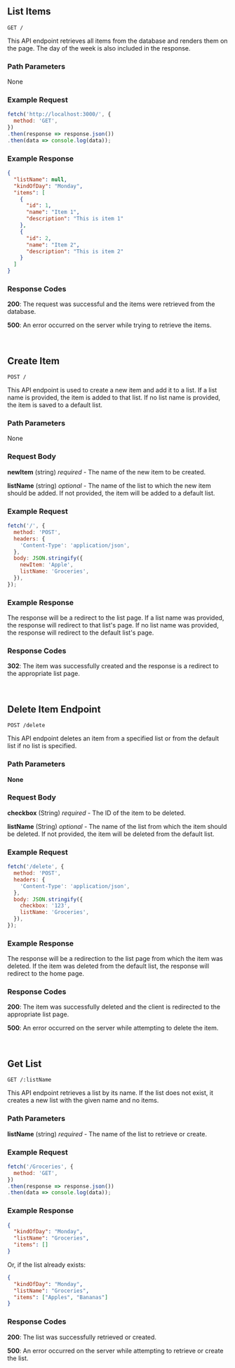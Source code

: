 ## List Items

```
GET /
```

This API endpoint retrieves all items from the database and renders them on the page. The day of the week is also included in the response.

### Path Parameters

None

### Example Request

```javascript
fetch('http://localhost:3000/', {
  method: 'GET',
})
.then(response => response.json())
.then(data => console.log(data));
```

### Example Response

```json
{
  "listName": null,
  "kindOfDay": "Monday",
  "items": [
    {
      "id": 1,
      "name": "Item 1",
      "description": "This is item 1"
    },
    {
      "id": 2,
      "name": "Item 2",
      "description": "This is item 2"
    }
  ]
}
```

### Response Codes

**200**: The request was successful and the items were retrieved from the database.

**500**: An error occurred on the server while trying to retrieve the items.

<br />

## Create Item

```
POST /
```

This API endpoint is used to create a new item and add it to a list. If a list name is provided, the item is added to that list. If no list name is provided, the item is saved to a default list.

### Path Parameters

None

### Request Body

**newItem** (string) *required* - The name of the new item to be created.

**listName** (string) *optional* - The name of the list to which the new item should be added. If not provided, the item will be added to a default list.

### Example Request

```javascript
fetch('/', {
  method: 'POST',
  headers: {
    'Content-Type': 'application/json',
  },
  body: JSON.stringify({
    newItem: 'Apple',
    listName: 'Groceries',
  }),
});
```

### Example Response

The response will be a redirect to the list page. If a list name was provided, the response will redirect to that list's page. If no list name was provided, the response will redirect to the default list's page.

### Response Codes

**302**: The item was successfully created and the response is a redirect to the appropriate list page.

<br />

## Delete Item Endpoint

```
POST /delete
```

This API endpoint deletes an item from a specified list or from the default list if no list is specified.

### Path Parameters

**None**

### Request Body

**checkbox** (String) *required* - The ID of the item to be deleted.

**listName** (String) *optional* - The name of the list from which the item should be deleted. If not provided, the item will be deleted from the default list.

### Example Request

```javascript
fetch('/delete', {
  method: 'POST',
  headers: {
    'Content-Type': 'application/json',
  },
  body: JSON.stringify({
    checkbox: '123',
    listName: 'Groceries',
  }),
});
```

### Example Response

The response will be a redirection to the list page from which the item was deleted. If the item was deleted from the default list, the response will redirect to the home page.

### Response Codes

**200**: The item was successfully deleted and the client is redirected to the appropriate list page.

**500**: An error occurred on the server while attempting to delete the item.

<br />

## Get List

```
GET /:listName
```

This API endpoint retrieves a list by its name. If the list does not exist, it creates a new list with the given name and no items.

### Path Parameters

**listName** (string) *required* - The name of the list to retrieve or create.

### Example Request

```javascript
fetch('/Groceries', {
  method: 'GET',
})
.then(response => response.json())
.then(data => console.log(data));
```

### Example Response

```json
{
  "kindOfDay": "Monday",
  "listName": "Groceries",
  "items": []
}
```

Or, if the list already exists:

```json
{
  "kindOfDay": "Monday",
  "listName": "Groceries",
  "items": ["Apples", "Bananas"]
}
```

### Response Codes

**200**: The list was successfully retrieved or created.

**500**: An error occurred on the server while attempting to retrieve or create the list.

<br />

